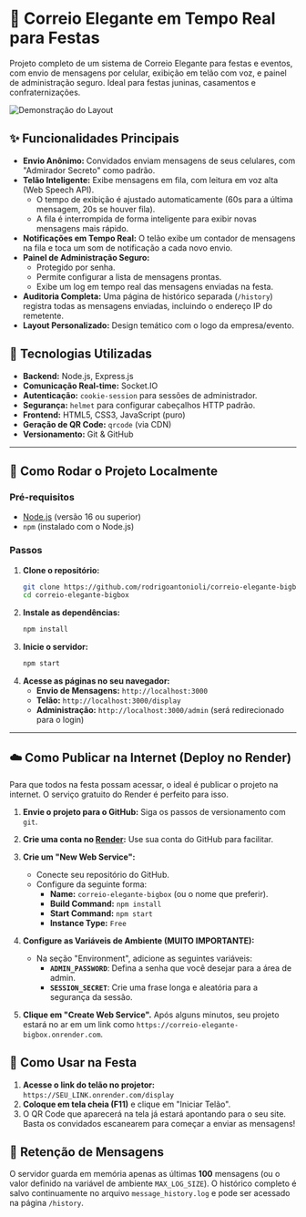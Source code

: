 # 💌 Correio Elegante em Tempo Real para Festas

Projeto completo de um sistema de Correio Elegante para festas e eventos, com envio de mensagens por celular, exibição em telão com voz, e painel de administração seguro. Ideal para festas juninas, casamentos e confraternizações.

![Demonstração do Layout](https://i.imgur.com/L8u0a8V.png)

## ✨ Funcionalidades Principais

- **Envio Anônimo:** Convidados enviam mensagens de seus celulares, com "Admirador Secreto" como padrão.
- **Telão Inteligente:** Exibe mensagens em fila, com leitura em voz alta (Web Speech API).
  - O tempo de exibição é ajustado automaticamente (60s para a última mensagem, 20s se houver fila).
  - A fila é interrompida de forma inteligente para exibir novas mensagens mais rápido.
- **Notificações em Tempo Real:** O telão exibe um contador de mensagens na fila e toca um som de notificação a cada novo envio.
- **Painel de Administração Seguro:**
  - Protegido por senha.
  - Permite configurar a lista de mensagens prontas.
  - Exibe um log em tempo real das mensagens enviadas na festa.
- **Auditoria Completa:** Uma página de histórico separada (`/history`) registra todas as mensagens enviadas, incluindo o endereço IP do remetente.
- **Layout Personalizado:** Design temático com o logo da empresa/evento.

## 🚀 Tecnologias Utilizadas

- **Backend:** Node.js, Express.js
- **Comunicação Real-time:** Socket.IO
- **Autenticação:** `cookie-session` para sessões de administrador.
- **Segurança:** `helmet` para configurar cabeçalhos HTTP padrão.
- **Frontend:** HTML5, CSS3, JavaScript (puro)
- **Geração de QR Code:** `qrcode` (via CDN)
- **Versionamento:** Git & GitHub

---

## 🏁 Como Rodar o Projeto Localmente

### Pré-requisitos
- [Node.js](https://nodejs.org/) (versão 16 ou superior)
- `npm` (instalado com o Node.js)

### Passos
1. **Clone o repositório:**
   ```bash
   git clone https://github.com/rodrigoantonioli/correio-elegante-bigbox.git
   cd correio-elegante-bigbox
   ```
2. **Instale as dependências:**
   ```bash
   npm install
   ```
3. **Inicie o servidor:**
   ```bash
   npm start
   ```
4. **Acesse as páginas no seu navegador:**
   - **Envio de Mensagens:** `http://localhost:3000`
   - **Telão:** `http://localhost:3000/display`
   - **Administração:** `http://localhost:3000/admin` (será redirecionado para o login)

---

## ☁️ Como Publicar na Internet (Deploy no Render)

Para que todos na festa possam acessar, o ideal é publicar o projeto na internet. O serviço gratuito do Render é perfeito para isso.

1. **Envie o projeto para o GitHub:** Siga os passos de versionamento com `git`.

2. **Crie uma conta no [Render](https://render.com):** Use sua conta do GitHub para facilitar.

3. **Crie um "New Web Service":**
   - Conecte seu repositório do GitHub.
   - Configure da seguinte forma:
     - **Name:** `correio-elegante-bigbox` (ou o nome que preferir).
     - **Build Command:** `npm install`
     - **Start Command:** `npm start`
     - **Instance Type:** `Free`

4. **Configure as Variáveis de Ambiente (MUITO IMPORTANTE):**
   - Na seção "Environment", adicione as seguintes variáveis:
     - **`ADMIN_PASSWORD`**: Defina a senha que você desejar para a área de admin.
     - **`SESSION_SECRET`**: Crie uma frase longa e aleatória para a segurança da sessão.

5. **Clique em "Create Web Service".** Após alguns minutos, seu projeto estará no ar em um link como `https://correio-elegante-bigbox.onrender.com`.

## 🎉 Como Usar na Festa

1. **Acesse o link do telão no projetor:** `https://SEU_LINK.onrender.com/display`
2. **Coloque em tela cheia (F11)** e clique em "Iniciar Telão".
3. O QR Code que aparecerá na tela já estará apontando para o seu site. Basta os convidados escanearem para começar a enviar as mensagens!

## 📜 Retenção de Mensagens

O servidor guarda em memória apenas as últimas **100** mensagens (ou o valor definido na variável de ambiente `MAX_LOG_SIZE`).
O histórico completo é salvo continuamente no arquivo `message_history.log` e pode ser acessado na página `/history`.
